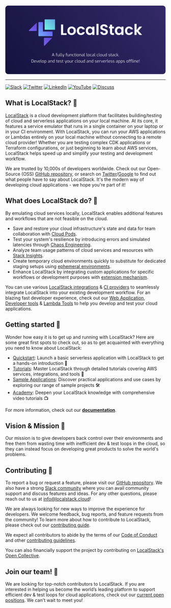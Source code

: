 <p align="center">
    <img src="/assets/localstack-readme-banner.svg" alt="" />
</p>

---

[![Slack](https://img.shields.io/badge/Slack-@localstack-purple.svg)](https://localstack.cloud/slack)
[![Twitter](https://img.shields.io/badge/Twitter-@localstack-9cf.svg)](https://twitter.com/localstack)
[![LinkedIn](https://img.shields.io/badge/LinkedIn-@localstack-darkblue.svg)](https://www.linkedin.com/company/localstack-cloud)
[![YouTube](https://img.shields.io/badge/YouTube-@localstack-red.svg)](https://www.youtube.com/@localstack)
[![Discuss](https://img.shields.io/badge/Discuss-@localstack-white.svg)](https://discuss.localstack.cloud)

## What is LocalStack? 🤔

[LocalStack](https://localstack.cloud) is a cloud development platform that facilitates building/testing of cloud and serverless applications on your local machine. At its core, it features a service emulator that runs in a single container on your laptop or in your CI environment. With LocalStack, you can run your AWS applications or Lambdas entirely on your local machine without connecting to a remote cloud provider! Whether you are testing complex CDK applications or Terraform configurations, or just beginning to learn about AWS services, LocalStack helps speed up and simplify your testing and development workflow.

We are trusted by 10,000s of developers worldwide. Check out our Open-Source (OSS) [GitHub repository](https://github.com/localstack/localstack), or search on [Twitter](https://twitter.com/search?q=localstack)/[Google](https://www.google.com/search?q=LocalStack+AWS) to find out what people have to say about LocalStack. It's the modern way of developing cloud applications - we hope you're part of it!

## What does LocalStack do? 🤯

By emulating cloud services locally, LocalStack enables additional features and workflows that are not feasible on the cloud.

-   Save and restore your cloud infrastructure's state and data for team collaboration with [Cloud Pods](https://docs.localstack.cloud/user-guide/cloud-pods/).
-   Test your system's resilience by introducing errors and simulated latencies through [Chaos Engineering](https://docs.localstack.cloud/user-guide/chaos-engineering/).
-   Analyze team usage patterns of cloud services and resources with [Stack Insights](https://docs.localstack.cloud/user-guide/web-application/stack-insights/).
-   Create temporary cloud environments quickly to substitute for dedicated staging setups using [ephemeral environments](https://docs.localstack.cloud/user-guide/cloud-sandbox/).
-   Enhance LocalStack by integrating custom applications for specific workflows or development purposes with [extension mechanism](https://docs.localstack.cloud/user-guide/extensions/).

You can use various [LocalStack integrations](https://docs.localstack.cloud/integrations/) & [CI providers](https://docs.localstack.cloud/user-guide/ci/) to seamlessly integrate LocalStack into your existing development workflow. For an blazing fast developer experience, check out our [Web Application](https://docs.localstack.cloud/user-guide/web-application/), [Developer tools](https://docs.localstack.cloud/tools/) & [Lambda Tools](https://docs.localstack.cloud/user-guide/lambda-tools/) to help you develop and test your cloud applications.

## Getting started 🚀

Wonder how easy it is to get up and running with LocalStack? Here are some great first spots to check out, so as to get acquainted with everything you need to know about LocalStack:

-   [Quickstart](https://docs.localstack.cloud/getting-started/quickstart): Launch a basic serverless application with LocalStack to get a hands-on introduction 🚀
-   [Tutorials](https://docs.localstack.cloud/tutorials): Master LocalStack through detailed tutorials covering AWS services, integrations, and tools 📗
-   [Sample Applications](https://docs.localstack.cloud/applications/): Discover practical applications and use cases by exploring our range of sample projects 🛠
-   [Academy](https://docs.localstack.cloud/academy/): Deepen your LocalStack knowledge with comprehensive video tutorials 📺

For more information, check out our [**documentation**](https://docs.localstack.cloud/).

## Vision & Mission 🎯

Our mission is to give developers back control over their environments and free them from wasting time with inefficient dev & test loops in the cloud, so they can instead focus on developing great products to solve the world's problems.

## Contributing 💪

To report a bug or request a feature, please visit our [GitHub repository](https://github.com/localstack/localstack). We also have a strong [Slack community](https://localstack.cloud/slack) where you can avail community support and discuss features and ideas. For any other questions, please reach out to us at [info@localstack.cloud](mailto:info@localstack.cloud)!

We are always looking for new ways to improve the experience for developers. We welcome feedback, bug reports, and feature requests from the community! To learn more about how to contribute to LocalStack, please check out our [contributing guide](https://docs.localstack.cloud/contributing/).

We expect all contributors to abide by the terms of our [Code of Conduct](https://github.com/localstack/.github/blob/main/CODE_OF_CONDUCT.md) and other [contributing guidelines](https://github.com/localstack/.github/blob/main/CONTRIBUTING.md).

You can also financially support the project by contributing on [LocalStack's Open Collective](https://opencollective.com/localstack).

## Join our team! 🤝

We are looking for top-notch contributors to LocalStack. If you are interested in helping us become the world’s leading platform to support efficient dev & test loops for cloud applications, check out our [current open positions](https://www.localstack.cloud/careers). We can't wait to meet you!
